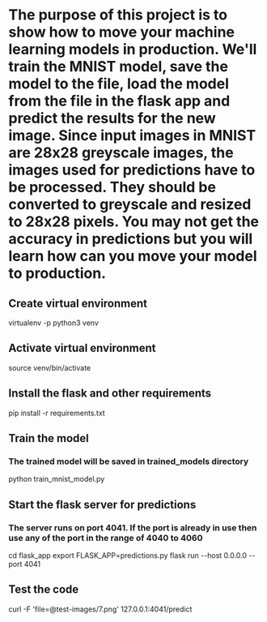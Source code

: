 # The purpose of this project is to show how to move your machine learning models in production. We'll train the MNIST model, save the model to the file, load the model from the file in the flask app and predict the results for the new image. Since input images in MNIST are 28x28 greyscale images, the images used for predictions have to be processed. They should be converted to greyscale and resized to 28x28 pixels. You may not get the accuracy in predictions but you will learn how can you move your model to production.

## Create virtual environment

virtualenv -p python3 venv

## Activate virtual environment

source venv/bin/activate

## Install the flask and other requirements

pip install -r requirements.txt

## Train the model

### The trained model will be saved in trained_models directory

python train_mnist_model.py

## Start the flask server for predictions

### The server runs on port 4041. If the port is already in use then use any of the port in the range of 4040 to 4060

cd flask_app
export FLASK_APP=predictions.py
flask run --host 0.0.0.0 --port 4041


## Test the code

curl -F 'file=@test-images/7.png' 127.0.0.1:4041/predict
